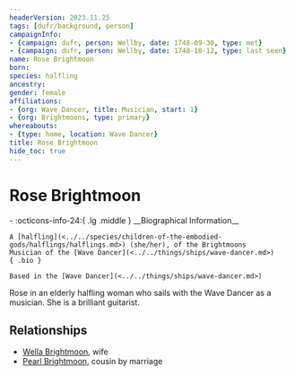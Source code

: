 ```yaml
---
headerVersion: 2023.11.25
tags: [dufr/background, person]
campaignInfo:
- {campaign: dufr, person: Wellby, date: 1748-09-30, type: met}
- {campaign: dufr, person: Wellby, date: 1748-10-12, type: last seen}
name: Rose Brightmoon
born:
species: halfling
ancestry:
gender: female
affiliations:
- {org: Wave Dancer, title: Musician, start: 1}
- {org: Brightmoons, type: primary}
whereabouts:
- {type: home, location: Wave Dancer}
title: Rose Brightmoon
hide_toc: true
---
```

# Rose Brightmoon
<div class="grid cards ext-narrow-margin ext-one-column" markdown>
- :octicons-info-24:{ .lg .middle } __Biographical Information__

    A [halfling](<../../species/children-of-the-embodied-gods/halflings/halflings.md>) (she/her), of the Brightmoons  
    Musician of the [Wave Dancer](<../../things/ships/wave-dancer.md>)  
    { .bio }

    Based in the [Wave Dancer](<../../things/ships/wave-dancer.md>)
</div>




Rose in an elderly halfling woman who sails with the Wave Dancer as a musician. She is a brilliant guitarist.
## Relationships
- [Wella Brightmoon](<./wella-brightmoon.md>), wife
- [Pearl Brightmoon](<./pearl-brightmoon.md>), cousin by marriage